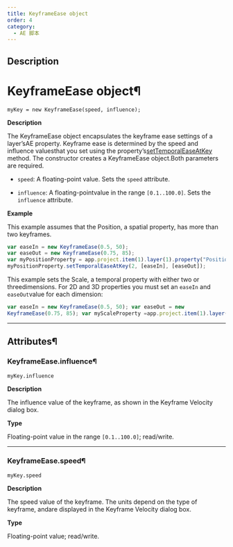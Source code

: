 ```yaml
---
title: KeyframeEase object
order: 4
category:
  - AE 脚本
---
```


## Description

# KeyframeEase object¶

`myKey = new KeyframeEase(speed, influence);`

**Description**

The KeyframeEase object encapsulates the keyframe ease settings of a layer’sAE property. Keyframe ease is determined by the speed and influence valuesthat you set using the property’s[setTemporalEaseAtKey](../properties/property.html#property-settemporaleaseatkey) method. The constructor creates a KeyframeEase object.Both parameters are required.

- `speed`: A floating-point value. Sets the `speed` attribute.

- `influence`: A floating-pointvalue in the range `[0.1..100.0]`. Sets the `influence` attribute.

**Example**

This example assumes that the Position, a spatial property, has more than two
keyframes.

```javascript
var easeIn = new KeyframeEase(0.5, 50);
var easeOut = new KeyframeEase(0.75, 85);
var myPositionProperty = app.project.item(1).layer(1).property("Position");
myPositionProperty.setTemporalEaseAtKey(2, [easeIn], [easeOut]);
```

This example sets the Scale, a temporal property with either two or threedimensions. For 2D and 3D properties you must set an `easeIn` and `easeOut`value for each dimension:

```javascript
var easeIn = new KeyframeEase(0.5, 50); var easeOut = new
KeyframeEase(0.75, 85); var myScaleProperty =app.project.item(1).layer(1).property("Scale")myScaleProperty.setTemporalEaseAtKey(2, [easeIn, easeIn, easeIn], [easeOut,easeOut, easeOut]);
```

---

## Attributes¶

### KeyframeEase.influence¶

`myKey.influence`

**Description**

The influence value of the keyframe, as shown in the Keyframe Velocity dialog
box.

**Type**

Floating-point value in the range `[0.1..100.0]`; read/write.

---

### KeyframeEase.speed¶

`myKey.speed`

**Description**

The speed value of the keyframe. The units depend on the type of keyframe, andare displayed in the Keyframe Velocity dialog box.

**Type**

Floating-point value; read/write.
